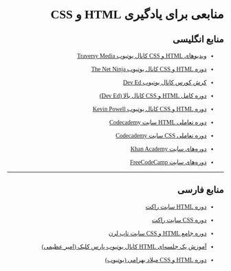 <div dir="rtl" style="font-family: Vazir">

# منابعی برای یادگیری HTML و CSS

## منابع انگلیسی

- <a href="https://tinyurl.com/y9fv9a3q">ویدیوهای HTML و CSS کانال یوتیوب Traversy Media</a>

- <a href="https://tinyurl.com/y6n9nbbt">دوره‌ HTML و CSS کانال یوتیوب The Net Ninja</a>

- <a href="https://tinyurl.com/yemjaktg">کرش کورس کانال یوتیوب Dev Ed</a>

- <a href="https://downloadly.ir/elearning/video-tutorials/the-creative-html5-css3-course">دوره کامل HTML و CSS کانال بالا (Dev Ed)</a>

- <a href="https://tinyurl.com/yee4qgpv">دوره HTML و CSS کانال یوتیوب Kevin Powell</a>

- <a href="https://www.codecademy.com/learn/learn-html">دوره تعاملی HTML سایت Codecademy</a>

- <a href="https://www.codecademy.com/learn/learn-css">دوره تعاملی CSS سایت Codecademy</a>

- <a href="https://www.khanacademy.org">دوره‌های سایت Khan Academy</a>

- <a href="https://www.freecodecamp.org">دوره‌های سایت FreeCodeCamp</a>

---

## منابع فارسی

- <a href="https://roocket.ir/series/learn-html">دوره HTML سایت راکت</a>

- <a href="https://roocket.ir/series/learn-css">دوره CSS سایت راکت</a>

- <a href="https://tinyurl.com/yzwxq6c4">دوره‌ جامع HTML و CSS سایت تاپ لرن</a>

- <a href="https://tinyurl.com/ydzfxk6q">آموزش یک جلسه‌ای HTML کانال یوتیوب پارس ‌کلیک (امیر عظیمی)</a>

- <a href="https://tinyurl.com/ygy28aq3">دوره HTML و CSS میلاد بهرامی (یوتیوب)</a>

</div>
